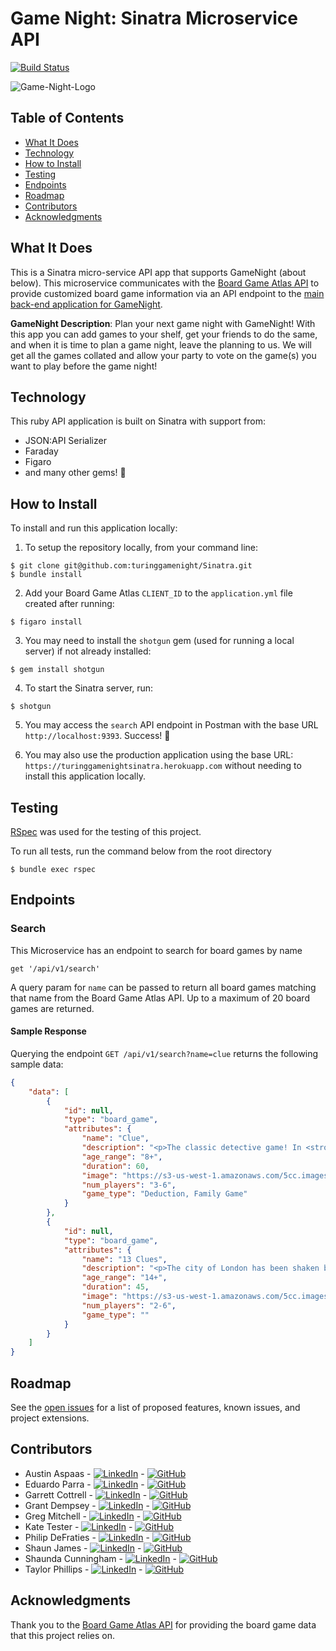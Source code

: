 # Game Night: Sinatra Microservice API

[![Build Status](https://travis-ci.com/TuringGameNight/Sinatra.svg?branch=main)](https://travis-ci.com/TuringGameNight/Sinatra)

![Game-Night-Logo](https://user-images.githubusercontent.com/56360157/104666308-cd9f9880-5690-11eb-82bf-8a23213a9a64.jpg)


## Table of Contents

  - [What It Does](#what-it-does)
  - [Technology](#technology)
  - [How to Install](#how-to-install)
  - [Testing](#testing)
  - [Endpoints](#endpoints)
  - [Roadmap](#roadmap)
  - [Contributors](#contributors)
  - [Acknowledgments](#acknowledgments)

## What It Does

This is a Sinatra micro-service API app that supports GameNight (about below). This microservice communicates with the [Board Game Atlas API](https://www.boardgameatlas.com/api/docs) to provide customized board game information via an API endpoint to the [main back-end application for GameNight](https://github.com/TuringGameNight/Back-End).


**GameNight Description**: Plan your next game night with GameNight! With this app you can add games to your shelf, get your friends to do the same, and when it is time to plan a game night, leave the planning to us. We will get all the games collated and allow your party to vote on the game(s) you want to play before the game night!

## Technology

This ruby API application is built on Sinatra with support from:
- JSON:API Serializer
- Faraday
- Figaro
- and many other gems! 🤩

## How to Install

To install and run this application locally:

1. To setup the repository locally, from your command line:
```
$ git clone git@github.com:turinggamenight/Sinatra.git
$ bundle install
```

2. Add your Board Game Atlas `CLIENT_ID` to the `application.yml` file created after running:
```
$ figaro install
```

3. You may need to install the `shotgun` gem (used for running a local server) if not already installed:
```
$ gem install shotgun
```

4. To start the Sinatra server, run:
```
$ shotgun
```

5. You may access the `search` API endpoint in Postman with the base URL `http://localhost:9393`. Success! 🎉

6. You may also use the production application using the base URL: `https://turinggamenightsinatra.herokuapp.com` without needing to install this application locally.

## Testing

[RSpec](https://rspec.info/) was used for the testing of this project.

To run all tests, run the command below from the root directory
```
$ bundle exec rspec
```

## Endpoints

### Search

This Microservice has an endpoint to search for board games by name
```
get '/api/v1/search'
```

A query param for `name` can be passed to return all board games matching that name from the Board Game Atlas API. Up to a maximum of 20 board games are returned.

#### Sample Response

Querying the endpoint `GET /api/v1/search?name=clue` returns the following sample data:

```json
{
    "data": [
        {
            "id": null,
            "type": "board_game",
            "attributes": {
                "name": "Clue",
                "description": "<p>The classic detective game! In <strong>Clue</strong>, players move from room to room in a mansion to solve the mystery of: who done it, with what, and where? Players are dealt character, weapon, and location cards after the top card from each card type is secretly placed in the confidential file in the middle of the board. Players must move to a room and then make an accusation against a character saying they did it in that room with a specific weapon. The player to the left must show one of any cards accused to the accuser if in that player's hand. Through deductive reasoning each player must figure out which character, weapon, and location are in the secret file. To do this, each player must uncover what cards are in other players hands by making more and more accusations. Once a player knows what cards the other players are holding, they will know what cards are in the secret file. A great game for those who enjoy reasoning and thinking things out.</p>",
                "age_range": "8+",
                "duration": 60,
                "image": "https://s3-us-west-1.amazonaws.com/5cc.images/games/uploaded/1559254847936-611WyTryCvL.jpg",
                "num_players": "3-6",
                "game_type": "Deduction, Family Game"
            }
        },
        {
            "id": null,
            "type": "board_game",
            "attributes": {
                "name": "13 Clues",
                "description": "<p>The city of London has been shaken by heinous crimes, and Scotland Yard is groping in the dark. 13 Clues, set at the end of the 19th century, puts players in the shoes of the detectives, each trying to solve their own mystery. Each player sees the clues - person + location + weapon - for the other players but not their own. They investigate by asking questions, by consulting the secret informant, and by making accusations in order to collect clues and rule out suspects. The goal of the game is to identify which of the 13 clues match their case before the others do!</p>",
                "age_range": "14+",
                "duration": 45,
                "image": "https://s3-us-west-1.amazonaws.com/5cc.images/games/uploaded/1540939172028",
                "num_players": "2-6",
                "game_type": ""
            }
        }
    ]
}
```
## Roadmap

See the [open issues](https://github.com/TuringGameNight/Sinatra/issues) for a list of proposed features, known issues, and project extensions.

## Contributors

- Austin Aspaas - [![LinkedIn][linkedin-shield]](https://www.linkedin.com/in/austin-aspaas-4626611bb/) - [![GitHub][github-shield]](https://github.com/evilaspaas1)
- Eduardo Parra - [![LinkedIn][linkedin-shield]](https://www.linkedin.com/in/eduardo--parra/) - [![GitHub][github-shield]](https://github.com/helloeduardo)
- Garrett Cottrell - [![LinkedIn][linkedin-shield]](https://www.linkedin.com/in/garrett-cottrell-52850834/) - [![GitHub][github-shield]](https://github.com/GarrettCottrell)
- Grant Dempsey - [![LinkedIn][linkedin-shield]](https://www.linkedin.com/in/grant-dempsey-8a9a16169/) - [![GitHub][github-shield]](https://github.com/GDemps)
- Greg Mitchell - [![LinkedIn][linkedin-shield]](https://www.linkedin.com/in/gregory-j-mitchell/) - [![GitHub][github-shield]](https://github.com/GregJMitchell)
- Kate Tester - [![LinkedIn][linkedin-shield]](https://www.linkedin.com/in/katemorris/) - [![GitHub][github-shield]](https://github.com/katemorris)
- Philip DeFraties - [![LinkedIn][linkedin-shield]](https://www.linkedin.com/in/philip-defraties/) - [![GitHub][github-shield]](https://github.com/PhilipDeFraties)
- Shaun James - [![LinkedIn][linkedin-shield]](https://github.com/ShaunDaneJames) - [![GitHub][github-shield]](https://www.linkedin.com/in/shaun-james-2707a61bb/)
- Shaunda Cunningham - [![LinkedIn][linkedin-shield]](https://www.linkedin.com/in/shaunda-cunningham/) - [![GitHub][github-shield]](https://github.com/smcunning)
- Taylor Phillips - [![LinkedIn][linkedin-shield]](https://www.linkedin.com/in/taphill/) - [![GitHub][github-shield]](https://github.com/taphill)

## Acknowledgments

Thank you to the [Board Game Atlas API](https://www.boardgameatlas.com/api/docs) for providing the board game data that this project relies on.

<!-- MARKDOWN LINKS & IMAGES -->
[linkedin-shield]: https://img.shields.io/badge/-LinkedIn-black.svg?style=flat-square&logo=linkedin&colorB=555
[github-shield]: https://img.shields.io/badge/-GitHub-black.svg?style=flat-square&logo=github&colorB=555
